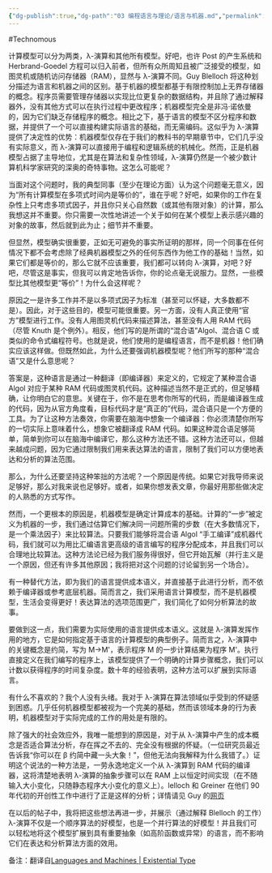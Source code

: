 ```yaml
---
{"dg-publish":true,"dg-path":"03 编程语言与理论/语言与机器.md","permalink":"/03 编程语言与理论/语言与机器/","created":"2024-05-16T20:26:31.000+08:00","updated":"2025-07-01T13:55:14.000+08:00"}
---
```


#Technomous

计算模型可以分为两类，λ-演算和其他所有模型。好吧，也许 Post 的产生系统和 Herbrand-Goedel 方程可以归入前者，但所有众所周知且被广泛接受的模型，如图灵机或随机访问存储器（RAM），显然与 λ-演算不同。Guy Blelloch 将这种划分描述为语言和机器之间的区别。基于机器的模型都基于有限控制加上无界存储器的概念。程序员需要管理存储器以实现比位更复杂的数据结构，并且除了通过解释器外，没有其他方式可以在执行过程中更改程序；机器模型完全是非冯·诺依曼的，因为它们缺乏存储程序的概念。相比之下，基于语言的模型不区分程序和数据，并提供了一个可以直接构建实际语言的基础，而无需编码。这似乎为 λ-演算提供了决定性的优势：机器模型仅存在于我们的教科书的早期章节中，它们几乎没有实际意义，而 λ-演算可以直接用于编程和逻辑系统的机械化。然而，正是机器模型占据了主导地位，尤其是在算法和复杂性领域，λ-演算仍然是一个被少数计算机科学家研究的深奥的奇特事物。这怎么可能呢？

当面对这个问题时，我的典型同事（至少在理论方面）认为这个问题毫无意义，因为“所有计算模型在多项式时间内是等价的”，谁在乎呢？好吧，如果你的工作在复杂性上只考虑多项式因子，并且你只关心自然数（或其他有限对象）的计算，那么我想这并不重要。你只需要一次性地讲述一个关于如何在某个模型上表示感兴趣的对象的故事，然后就到此为止；细节并不重要。

但显然，模型确实很重要，正如无可避免的事实所证明的那样，同一个同事在任何情况下都不会考虑除了经典机器模型之外的任何东西作为他工作的基础！当然，如果它们都是等价的，那么它就不应该重要，我们都可以转向 λ-演算，对吧？好吧，尽管这是事实，但我可以肯定地告诉你，你的论点毫无说服力。显然，一些模型比其他模型更“等价”！为什么会这样呢？

原因之一是许多工作并不是以多项式因子为标准（甚至可以怀疑，大多数都不是）。因此，对于这些目的，模型可能很重要。另一方面，没有人真正使用“官方”模型进行工作。没有人用图灵机代码来描述算法，甚至没有人用 RAM 代码（尽管 Knuth 是个例外）。相反，他们写的是所谓的“混合语”Algol、混合语 C 或类似的命令式编程符号。也就是说，他们使用的是编程语言，而不是机器！他们确实应该这样做。但既然如此，为什么还要强调机器模型呢？他们所写的那种“混合语”又是什么意思呢？

答案是，这种语言是通过一种翻译（即编译器）来定义的，它规定了某种混合语 Algol 对应于某种 RAM 代码或图灵机代码。这种描述当然不是正式的，但足够精确，让你明白它的意思。关键在于，你不是在思考你所写的代码，而是编译器生成的代码，因为从官方角度看，目标代码才是“真正的”代码，混合语只是一个方便的工具。为了让这种方法奏效，你需要在脑海中想象一个编译器：你必须清楚你所写的一切实际上意味着什么，想象它被翻译成 RAM 代码。如果这种混合语足够简单，简单到你可以在脑海中编译它，那么这种方法还不错。这种方法还可以，但越来越成问题，因为它通过限制我们用来表达算法的语言，限制了我们可以方便地表达和分析的算法范围。

那么，为什么还要坚持这种笨拙的方法呢？一个原因是传统。如果它对我导师来说足够好，那么对我来说也足够好。或者，如果你想发表文章，你最好用那些做决定的人熟悉的方式写作。

然而，一个更根本的原因是，机器模型是确定计算成本的基础。计算的“一步”被定义为机器的一步，我们通过估算它们解决同一问题所需的步数（在大多数情况下，是一个乘法因子）来比较算法。只要我们能够将混合语 Algol “手工编译”成机器代码，我们就可以为用比汇编语言更高级的语言编写的程序分配成本，并且我们可以合理地比较算法。这种方法论已经为我们服务得很好，但它开始瓦解（并行主义是一个原因，但还有许多其他原因；我将把对这个问题的讨论留到另一个场合）。

有一种替代方法，即为我们的语言提供成本语义，并直接基于此进行分析，而不依赖于编译器或参考底层机器。简而言之，我们采用语言计算模型，而不是机器模型，生活会变得更好！表达算法的选项范围更广，我们简化了如何分析算法的故事。

要做到这一点，我们需要为实际使用的语言提供成本语义。这就是 λ-演算发挥作用的地方，它是如何指定基于语言的计算模型的典型例子。简而言之，λ-演算中的关键概念是约简，写为 M→M'，表示程序 M 的一步计算结果为程序 M'。执行直接定义在我们编写的程序上，该模型提供了一个明确的计算步骤概念，我们可以计数以获得程序的时间复杂度。数十年的经验表明，这种方法可以扩展到实际语言。

有什么不喜欢的？我个人没有头绪。我对于 λ-演算在算法领域似乎受到的怀疑感到困惑。几乎任何机器模型都被视为一个完美的基础，然而该领域本身的行为表明，机器模型对于实际完成的工作的用处是有限的。

除了强大的社会效应外，我唯一能想到的原因是，对于从 λ-演算中产生的成本概念是否适合算法分析，存在挥之不去的、完全没有根据的怀疑。（一位研究员最近告诉我“你可以在 β 约简中藏一头大象！”，但他无法向我解释为什么我错了。）证明这个说法的一种方法是，一劳永逸地定义一个从 λ-演算到 RAM 代码的编译器，这将清楚地表明 λ-演算的抽象步骤可以在 RAM 上以恒定时间实现（在不随输入大小变化，只随静态程序大小变化的意义上）。lelloch 和 Greiner 在他们 90 年代初的开创性工作中进行了正是这样的分析；详情请见 Guy 的[网页](http://www.cs.cmu.edu/~guyb/)

在以后的帖子中，我将把这些想法再进一步，并展示（通过解释 Blelloch 的工作）λ-演算不仅是一个顺序算法的好模型，也是一个并行算法的好模型！并且我们可以轻松地将这个模型扩展到具有重要抽象（如高阶函数或异常）的语言，而不影响它们在表达和分析算法方面的效用。

备注：翻译自[Languages and Machines | Existential Type](https://existentialtype.wordpress.com/2011/03/16/languages-and-machines/)